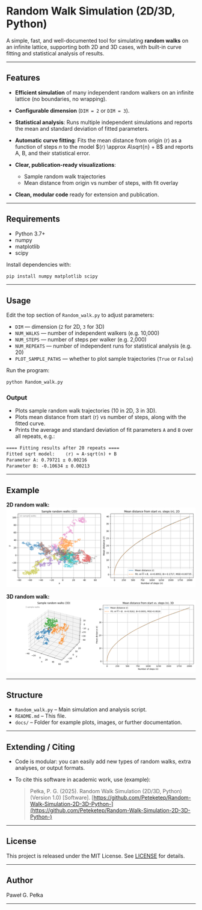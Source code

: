 # Random Walk Simulation (2D/3D, Python)

A simple, fast, and well-documented tool for simulating **random walks** on an infinite lattice, supporting both 2D and 3D cases, with built-in curve fitting and statistical analysis of results.

---

## Features

* **Efficient simulation** of many independent random walkers on an infinite lattice (no boundaries, no wrapping).
* **Configurable dimension** (`DIM = 2` or `DIM = 3`).
* **Statistical analysis**: Runs multiple independent simulations and reports the mean and standard deviation of fitted parameters.
* **Automatic curve fitting**: Fits the mean distance from origin ⟨r⟩ as a function of steps *n* to the model
  $⟨r⟩ \approx A\sqrt{n} + B$
  and reports A, B, and their statistical error.
* **Clear, publication-ready visualizations**:

  * Sample random walk trajectories
  * Mean distance from origin vs number of steps, with fit overlay
* **Clean, modular code** ready for extension and publication.

---

## Requirements

* Python 3.7+
* numpy
* matplotlib
* scipy

Install dependencies with:

```bash
pip install numpy matplotlib scipy
```

---

## Usage

Edit the top section of `Random_walk.py` to adjust parameters:

* `DIM` — dimension (`2` for 2D, `3` for 3D)
* `NUM_WALKS` — number of independent walkers (e.g. 10,000)
* `NUM_STEPS` — number of steps per walker (e.g. 2,000)
* `NUM_REPEATS` — number of independent runs for statistical analysis (e.g. 20)
* `PLOT_SAMPLE_PATHS` — whether to plot sample trajectories (`True` or `False`)

Run the program:

```bash
python Random_walk.py
```

### Output

* Plots sample random walk trajectories (10 in 2D, 3 in 3D).
* Plots mean distance from start ⟨r⟩ vs number of steps, along with the fitted curve.
* Prints the average and standard deviation of fit parameters `A` and `B` over all repeats, e.g.:

```
==== Fitting results after 20 repeats ====
Fitted sqrt model:    ⟨r⟩ ≈ A·sqrt(n) + B
Parameter A: 0.79721 ± 0.00216
Parameter B: -0.10634 ± 0.00213
```

---

## Example

**2D random walk:**
![2D sample plot](docs/sample_2d.png)

**3D random walk:**
![3D sample plot](docs/sample_3d.png)

---

## Structure

* `Random_walk.py` – Main simulation and analysis script.
* `README.md` – This file.
* `docs/` – Folder for example plots, images, or further documentation.

---

## Extending / Citing

* Code is modular: you can easily add new types of random walks, extra analyses, or output formats.
* To cite this software in academic work, use (example):

  > Pełka, P. G. (2025). Random Walk Simulation (2D/3D, Python) (Version 1.0) \[Software]. [https://github.com/Peteketep/Random-Walk-Simulation-2D-3D-Python-](https://github.com/Peteketep/Random-Walk-Simulation-2D-3D-Python-)

---

## License

This project is released under the MIT License.
See [LICENSE](LICENSE) for details.

---

## Author

Paweł G. Pełka

---



